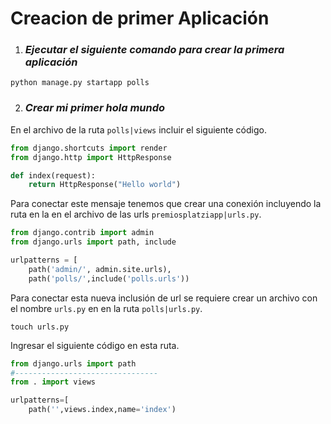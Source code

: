 # Creacion de primer Aplicación

1. ### ***Ejecutar el siguiente comando para crear la primera aplicación***

```
python manage.py startapp polls
```
2. ### ***Crear mi primer hola mundo***

En el archivo de la ruta `polls|views` incluir el siguiente código.

```py
from django.shortcuts import render
from django.http import HttpResponse

def index(request):
    return HttpResponse("Hello world")
```
Para conectar este mensaje tenemos que crear una conexión incluyendo la ruta en la en el archivo de las urls `premiosplatziapp|urls.py`.

```py
from django.contrib import admin
from django.urls import path, include

urlpatterns = [
    path('admin/', admin.site.urls),
    path('polls/',include('polls.urls'))
```
Para conectar esta nueva inclusión de url se requiere crear un archivo con el nombre `urls.py` en en la ruta `polls|urls.py`.
```
touch urls.py
```
Ingresar el siguiente código en esta ruta.

```py
from django.urls import path
#--------------------------------
from . import views

urlpatterns=[
    path('',views.index,name='index')
```
